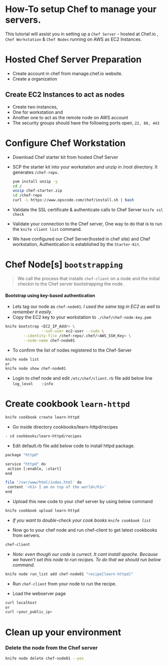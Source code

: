 # How-To setup Chef to manage your servers.
This tutorial will assist you in setting up a `Chef Server` - hosted at Chef.io , `Chef Workstation` & `Chef Nodes` running on AWS as EC2 Instances. 

# Hosted Chef Server Preparation
 - Create account in chef from manage.chef.io website. 
 - Create a organization

## Create EC2 Instances to act as nodes
- Create two instances,
 - One for workstation and 
 - Another one to act as the remote node on AWS account
- The security groups should have the following ports open, `22, 80, 443`
 
# Configure Chef Workstation
- Download Chef starter kit from hosted Chef Server
 - SCP the starter kit into your workstation and unzip in /root directory. It generates `/chef-repo`.
 
	```sh
	yum install unzip -y
	cd /
	unzip chef-starter.zip
	cd /chef-repo
	curl -L https://www.opscode.com/chef/install.sh | bash
	```
 - Validate the SSL certificate & authenticate calls to Chef Server `knife ssl check`
 - Validate your connection to the Chef server, One way to do that is to run the `knife client list` command. 
 
- We have configured our Chef Server(hosted in chef site) and Chef workstation, Authentication is established by the `Starter-Kit`. 

# Chef Node[s] `bootstrapping` 
> We call the process that installs `chef-client` on a node and the initial checkin to the Chef server _bootstrapping_ the node.

#### Bootstrap using key-based authentication
- Lets tag our node as `chef-node01`. _I used the same tag in EC2 as well to remember it easily_.
- Copy the EC2 key to your workstation to `./chef/chef-node-key.pem`

```sh
knife bootstrap <EC2_IP_Addr> \
                --ssh-user ec2-user --sudo \
		--identity-file /chef-repo/.chef/<AWS_SSH_Key> \
		--node-name chef-node01
```

- To confirm the list of nodes registered to the Chef-Server

```sh
knife node list
or
knife node show chef-node01
```
	
- Login to chef node and edit `/etc/chef/client.rb` file add below line
	```log_level	:info ```


# Create cookbook `learn-httpd`

```sh
knife cookbook create learn-httpd
```
- Go inside directory cookbooks/learn-httpd/recipes 
```sh	
- cd cookbooks/learn-httpd/recipes
```
- Edit default.rb file add below code to install httpd package.
```sh
package "httpd"

service "httpd" do
 action [:enable, :start]
end

file '/var/www/html/index.html' do
 content '<h1> I am on top of the world</h1>'
end
```

- Upload this new code to your chef server by using below command

```sh
knife cookbook upload learn-httpd
```

 - _If you want to double-check your cook books `knife cookbook list`_

- Now go to your chef node and run chef-client to get latest cookbooks from servers.
```sh
chef-client
```
 - _Note: even though our code is currect. It cant install apache. Because we haven’t set this node to run recipes. To do that we should run below command._

```sh
knife node run_list add chef-node01 "recipe[learn-httpd]"
```
 
 - Run `chef-client` from your node to run the recipe.

- Load the webserver page
```sh
curl localhost
or
curl <your_public_ip>
```

# Clean up your environment

### Delete the node from the Chef server

```sh
knife node delete chef-node01 --yes
```
